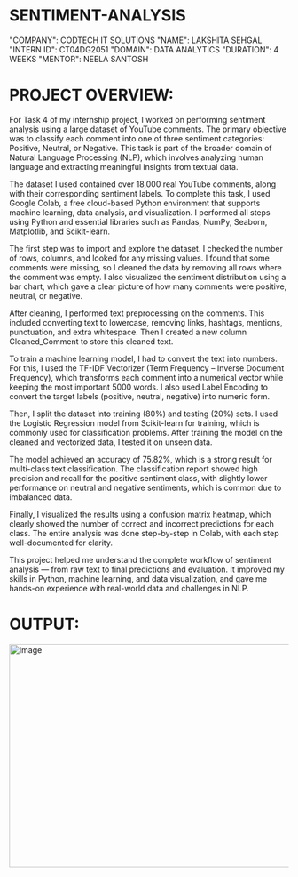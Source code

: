 # SENTIMENT-ANALYSIS
"COMPANY": CODTECH IT SOLUTIONS 
"NAME": LAKSHITA SEHGAL 
"INTERN ID": CT04DG2051
"DOMAIN": DATA ANALYTICS 
"DURATION": 4 WEEKS
 "MENTOR": NEELA SANTOSH
# PROJECT OVERVIEW:

 For Task 4 of my internship project, I worked on performing sentiment analysis using a large dataset of YouTube comments. The primary objective was to classify each comment into one of three sentiment
 categories: Positive, Neutral, or Negative. This task is part of the broader domain of Natural Language Processing (NLP), which involves analyzing human language and extracting meaningful insights from textual
 data.

 The dataset I used contained over 18,000 real YouTube comments, along with their corresponding sentiment labels. To complete this task, I used Google Colab, a free cloud-based Python environment that supports
 machine learning, data analysis, and visualization. I performed all steps using Python and essential libraries such as Pandas, NumPy, Seaborn, Matplotlib, and Scikit-learn.

 The first step was to import and explore the dataset. I checked the number of rows, columns, and looked for any missing values. I found that some comments were missing, so I cleaned the data by removing all rows
 where the comment was empty. I also visualized the sentiment distribution using a bar chart, which gave a clear picture of how many comments were positive, neutral, or negative.

 After cleaning, I performed text preprocessing on the comments. This included converting text to lowercase, removing links, hashtags, mentions, punctuation, and extra whitespace. Then I created a new column
 Cleaned_Comment to store this cleaned text.

 To train a machine learning model, I had to convert the text into numbers. For this, I used the TF-IDF Vectorizer (Term Frequency – Inverse Document Frequency), which transforms each comment into a numerical 
 vector while keeping the most important 5000 words. I also used Label Encoding to convert the target labels (positive, neutral, negative) into numeric form.

 Then, I split the dataset into training (80%) and testing (20%) sets. I used the Logistic Regression model from Scikit-learn for training, which is commonly used for classification problems. After training the
 model on the cleaned and vectorized data, I tested it on unseen data.

 The model achieved an accuracy of 75.82%, which is a strong result for multi-class text classification. The classification report showed high precision and recall for the positive sentiment class, with slightly
 lower performance on neutral and negative sentiments, which is common due to imbalanced data.

 Finally, I visualized the results using a confusion matrix heatmap, which clearly showed the number of correct and incorrect predictions for each class. The entire analysis was done step-by-step in Colab, with 
 each step well-documented for clarity.

 This project helped me understand the complete workflow of sentiment analysis — from raw text to final predictions and evaluation. It improved my skills in Python, machine learning, and data visualization, and
 gave me hands-on experience with real-world data and challenges in NLP.

 # OUTPUT:

 <img width="569" height="402" alt="Image" src="https://github.com/user-attachments/assets/9faa6287-42ee-4543-9da7-d065fe3e6fa0" />
